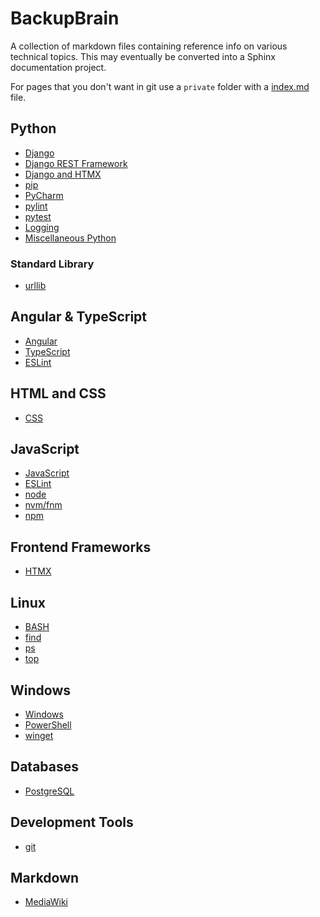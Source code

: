 # BackupBrain
A collection of markdown files containing reference info on various technical
topics.  This may eventually be converted into a Sphinx documentation project.

For pages that you don't want in git use a `private` folder with a 
[index.md](private/index.md) file.

## Python
- [Django](Django.md)
- [Django REST Framework](DjangoRestFramework.md)
- [Django and HTMX](DjangoAndHTMX.md)
- [pip](pip.md)
- [PyCharm](PyCharm.md)
- [pylint](pylint.md)
- [pytest](pytest.md)
- [Logging](python_logging.md)
- [Miscellaneous Python](MiscPython.md)

### Standard Library

- [urllib](urllib.md)

## Angular & TypeScript
- [Angular](Angular.md)
- [TypeScript](TypeScript.md)
- [ESLint](ESLint.md)

## HTML and CSS
- [CSS](CSS.md)

## JavaScript
- [JavaScript](JavaScript.md)
- [ESLint](ESLint.md)
- [node](node.md)
- [nvm/fnm](nvm-fnm.md)
- [npm](npm.md)

## Frontend Frameworks
- [HTMX](HTMX.md)

## Linux
- [BASH](BASH.md)
- [find](find.md)
- [ps](ps.md)
- [top](top.md)

## Windows
- [Windows](Windows.md)
- [PowerShell](PowerShell.md)
- [winget](winget.md)

## Databases
- [PostgreSQL](PostgreSQL.md)

## Development Tools
- [git](git.md)

## Markdown
- [MediaWiki](MediaWiki.md)


